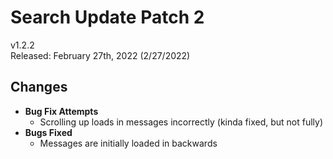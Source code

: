 # Search Update Patch 2

v1.2.2  
Released: February 27th, 2022 (2/27/2022)

## Changes

- **Bug Fix Attempts**
  - Scrolling up loads in messages incorrectly (kinda fixed, but not fully)
- **Bugs Fixed**
  - Messages are initially loaded in backwards
